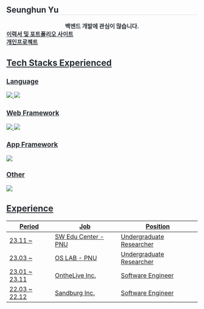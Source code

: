 
<div align= "left"> 
    <h2 style="border-bottom: 1px solid #d8dee4; color: #282d33;"> Seunghun Yu </h2>  
    <div style="font-weight: 700; font-size: 15px; text-align: center; color: #282d33;"> 백엔드 개발에 관심이 많습니다. </div>
    <a href="https://hunsy9.github.io/about" style="font-weight: 700; font-size: 15px; text-align: center; color: #282d33;"> 이력서 및 포트폴리오 사이트 </div>
    <a href="https://github.com/hunsy9/Shade" style="font-weight: 700; font-size: 15px; text-align: center; color: #282d33;"> 개인프로젝트 </div>
    </div>
    </div>
    <div align= "left">
        
## Tech Stacks Experienced

### Language
<img src="https://img.shields.io/badge/Python-3776AB?style=flat&logo=Python&logoColor=white">
<img src="https://img.shields.io/badge/Java-007396?style=flat&logo=Java&logoColor=white">

### Web Framework
<img src="https://img.shields.io/badge/Spring Boot-6DB33F?style=flat&logo=Spring Boot&logoColor=white">
<img src="https://img.shields.io/badge/Vue.js-4FC08D?style=flat&logo=Vue.js&logoColor=white">

### App Framework
<img src="https://img.shields.io/badge/Flutter-02569B?style=flat&logo=Flutter&logoColor=white">

### Other
<img src="https://img.shields.io/badge/Docker-2496ED?style=flat&logo=Docker&logoColor=white">

## Experience
| Period        | Job                 | Position                 |
|---------------|---------------------|--------------------------|
| 23.11 ~       | SW Edu Center - PNU | Undergraduate Researcher |
| 23.03 ~       | OS LAB - PNU        | Undergraduate Researcher |
| 23.01 ~ 23.11 | OntheLive Inc.      | Software Engineer        |
| 22.03 ~ 22.12 | Sandburg Inc.       | Software Engineer        |
